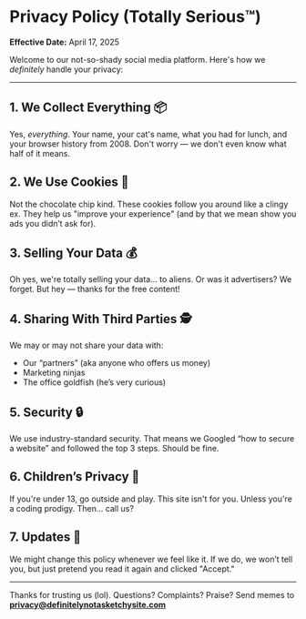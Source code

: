 # Privacy Policy (Totally Serious™)

**Effective Date:** April 17, 2025

Welcome to our not-so-shady social media platform. Here's how we *definitely* handle your privacy:

---

## 1. We Collect Everything 📦
Yes, *everything*. Your name, your cat's name, what you had for lunch, and your browser history from 2008. Don't worry — we don't even know what half of it means.

## 2. We Use Cookies 🍪
Not the chocolate chip kind. These cookies follow you around like a clingy ex. They help us "improve your experience" (and by that we mean show you ads you didn’t ask for).

## 3. Selling Your Data 💰
Oh yes, we're totally selling your data... to aliens. Or was it advertisers? We forget. But hey — thanks for the free content!

## 4. Sharing With Third Parties 🕵️
We may or may not share your data with:
- Our “partners” (aka anyone who offers us money)
- Marketing ninjas
- The office goldfish (he’s very curious)

## 5. Security 🔒
We use industry-standard security. That means we Googled “how to secure a website” and followed the top 3 steps. Should be fine.

## 6. Children’s Privacy 👶
If you're under 13, go outside and play. This site isn't for you. Unless you're a coding prodigy. Then... call us?

## 7. Updates 📜
We might change this policy whenever we feel like it. If we do, we won’t tell you, but just pretend you read it again and clicked "Accept."

---

Thanks for trusting us (lol). Questions? Complaints? Praise? Send memes to **privacy@definitelynotasketchysite.com**

